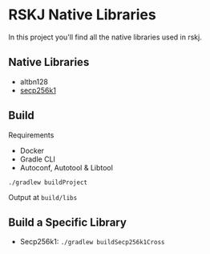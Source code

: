 # RSKJ Native Libraries

In this project you'll find all the native libraries used in rskj.

## Native Libraries

- altbn128
- [secp256k1](secp256k1/README.md)

## Build

Requirements 
- Docker
- Gradle CLI
- Autoconf, Autotool & Libtool

```
./gradlew buildProject
```

Output at `build/libs`

## Build a Specific Library

- Secp256k1: `./gradlew buildSecp256k1Cross`
